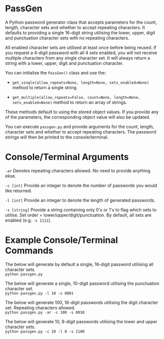 # PassGen
A Python password generator class that accepts parameters for the count, length, character sets and whether to accept repeating characters.
It defaults to providing a single 16-digit string utilising the lower, upper, digit and punctuation character sets with no repeating characters.

All enabled character sets are utilised at least once before being reused. If you request a 4-digit password with all 4 sets enabled, you will not receive multiple characters from any single character set. It will always return a string with a lower, upper, digit and punctuation character.

You can initialise the `PassGen()` class and use the:
* `get_single(allow_repeats=None, length=None, sets_enabled=None)` method to return a single string.

* `get_multiple(allow_repeats=False, count=None, length=None, sets_enabled=None)` method to return an array of strings.

These methods default to using the stored object values. If you provide any of the parameters, the corresponding object value will also be updated.

You can execute `passgen.py` and provide arguments for the count, length, character sets and whether to accept repeating characters. The password strings will then be printed to the console/terminal.

# Console/Terminal Arguments
`-ar` Denotes repeating characters allowed. No need to provide anything ekse.

`-c [int]` Provide an integer to denote the number of passwords you would like returned.

`-l [int]` Provide an integer to denote the length of generated passwords.

`-s [string]` Provide a string containing only 0's or 1's to flag which sets to utilise. Set order = lower/upper/digit/punctuation. By default, all sets are enabled (e.g. `-s 1111`).

# Example Console/Terminal Commands
The below will generate by default a single, 16-digit password utilising all character sets.\
`python passgen.py`
  
The below will generate a single, 10-digit password utilising the punctuation character set.\
`python passgen.py -l 10 -s 0001`
  
The below will generate 100, 16-digit passwords utilising the digit character set. Repeating characters allowed.\
`python passgen.py -ar -c 100 -s 0010`
  
The below will generate 10, 8-digit passwords utilising the lower and upper character sets.\
`python passgen.py -c 10 -l 8 -s 1100`
